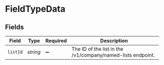 # FieldTypeData


## Fields

| Field                                                       | Type                                                        | Required                                                    | Description                                                 |
| ----------------------------------------------------------- | ----------------------------------------------------------- | ----------------------------------------------------------- | ----------------------------------------------------------- |
| `listId`                                                    | *string*                                                    | :heavy_minus_sign:                                          | The ID of the list in the /v1/company/named-lists endpoint. |